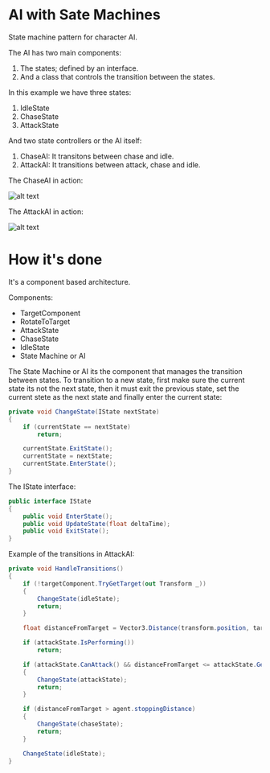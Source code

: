 # AI with Sate Machines
State machine pattern for character AI.

The AI has two main components:
1. The states; defined by an interface.
2. And a class that controls the transition between the states.

In this example we have three states:
1. IdleState
2. ChaseState
3. AttackState

And two state controllers or the AI itself:
1. ChaseAI: It transitons between chase and idle.
2. AttackAI: It transitions between attack, chase and idle.

The ChaseAI in action:

![alt text](chase.gif)

The AttackAI in action:

![alt text](attack.gif)

# How it's done
It's a component based architecture.

Components:
- TargetComponent
- RotateToTarget
- AttackState
- ChaseState
- IdleState
- State Machine or AI

The State Machine or AI its the component that manages the transition between states.
To transition to a new state, first make sure the current state its not the next state, then it must exit the previous state, set the current stete as the next state and finally enter the current state:

```csharp
private void ChangeState(IState nextState)
{
    if (currentState == nextState)
        return;

    currentState.ExitState();
    currentState = nextState;
    currentState.EnterState();
}
```

The IState interface:
```csharp
public interface IState
{
    public void EnterState();
    public void UpdateState(float deltaTime);
    public void ExitState();
}
```

Example of the transitions in AttackAI:

```csharp
private void HandleTransitions()
{
    if (!targetComponent.TryGetTarget(out Transform _))
    {
        ChangeState(idleState);
        return;
    }

    float distanceFromTarget = Vector3.Distance(transform.position, targetComponent.GetTarget().position);

    if (attackState.IsPerforming())
        return;

    if (attackState.CanAttack() && distanceFromTarget <= attackState.GetAttackRange())
    {
        ChangeState(attackState);
        return;
    }

    if (distanceFromTarget > agent.stoppingDistance)
    {
        ChangeState(chaseState);
        return;
    }

    ChangeState(idleState);
}
```
